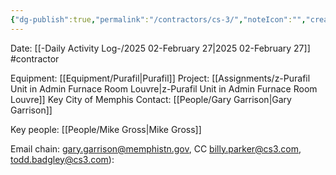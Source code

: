 ```yaml
---
{"dg-publish":true,"permalink":"/contractors/cs-3/","noteIcon":"","created":"2025-05-20T10:31:54.477-05:00"}
---
```


Date: [[-Daily Activity Log-/2025 02-February 27\|2025 02-February 27]]
#contractor 

Equipment: [[Equipment/Purafil\|Purafil]]
Project: [[Assignments/z-Purafil Unit in Admin Furnace Room Louvre\|z-Purafil Unit in Admin Furnace Room Louvre]]
Key City of Memphis Contact: [[People/Gary Garrison\|Gary Garrison]]

Key people: [[People/Mike Gross\|Mike Gross]] 

Email chain:
gary.garrison@memphistn.gov, CC billy.parker@cs3.com, todd.badgley@cs3.com):

